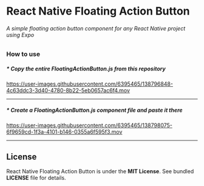 # React Native Floating Action Button

###### A simple floating action button component for any React Native project using Expo

### How to use
##### * Copy the entire FloatingActionButton.js from this repository


https://user-images.githubusercontent.com/6395465/138796848-4c63ddc3-3d40-4780-8b22-5eb0657ac6f4.mov

---

##### * Create a FloatingActionButton.js component file and paste it there


https://user-images.githubusercontent.com/6395465/138798075-6f9659cd-1f3a-4101-b146-0355a6f595f3.mov

---

## License

React Native Floating Action Button is under the **MIT License**. See bundled **LICENSE** file for details.
